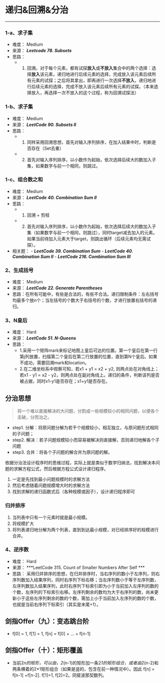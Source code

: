 # 递归&回溯&分治
---
### 1-a、求子集
 - 难度： Medium
 - 来源： ***Leetcode 78. Subsets***
 - 思路：
    - 1. 回溯。对于每个元素，都有试探**放入**或**不放入**集合中的两个选择：选择**放入**该元素，递归地进行后续元素的选择，完成放入该元素后续所有元素的试探；之后将其拿出，即再进行一次选择**不放入**，递归地进行后续元素的选择，完成不放入该元素后续所有元素的试探。（本来选择放入，再选择一次不放入的这个过程，称为回溯试探法）

### 1-b、求子集
 - 难度： Medium
 - 来源： ***LeetCode 90. Subsets II***
 - 思路：
    - 1. 同样采用回溯思想，首先对输入序列排序，在加入结果中时，判断是否存在（Set去重）
    - 2. 首先对输入序列排序，以小数作为起始，依次选择后续大的数加入子集，如果数字与前一个相同，则跳过。

### 1-c、组合数之和
 - 难度： Medium
 - 来源： ***LeetCode 40. Combination Sum II***
 - 思路：
    - 1. 回溯 + 剪枝
    - 2. 首先对输入序列排序，以小数作为起始，依次选择后续大的数加入子集（如果数字与前一个相同，则跳过），同时target减去加入的元素。如果当前待加入元素大于target，则跳出循环（后续元素均无需试探）。
 - 相关题：
        - ***LeetCode 39. Combination Sum***
        - ***LeetCode 40. Combination Sum II***
        - ***LeetCode 216. Combination Sum III***

### 2、生成括号
 - 难度： Medium
 - 来源： ***LeetCode 22. Generate Parentheses***
 - 思路：在所有可能中，有些是合法的，有些不合法。递归限制条件：左右括号均最多个放n个；当左括号的个数大于右括号的个数，才进行放置右括号的递归。

### 3、N皇后
 - 难度： Hard
 - 来源： ***LeetCode 51. N-Queens***
 - 思路： 
    - 1.采用一个矩阵mark来标记地图上皇后可达的位置。第一个皇后在第一行第j列放置，扫描第二个皇后在第二行放置的位置，直到第N个皇后。如果不成功，需要回溯mark和location。
    - 2.在二维坐标系中观察可知，若x1 + y1 = x2 + y2, 则两点处在对角线上；若x1 - y1 = x2 - y2，则两点处在副对角线上。递归的条件，判断该列是否被占据，同时x1-y1是否存在；x1+y1是否存在。

## 分治思想

> 将一个难以直接解决的大问题，分割成一些规模较小的相同问题，以便各个击破，分而治之。
 - step1. 分解：将原问题分解为若干个规模较小，相互独立，与原问题形式相同的子问题；
 - step2. 解决：若子问题规模较小而容易被解决则直接解，否则递归地解各个子问题
 - step3. 合并：将各个子问题的解合并为原问题的解。    

依据分治法设计程序时的思维过程，实际上就是类似于数学归纳法，找到解决本问题的求解方程公式，然后根据方程公式设计递归程序。
1. 一定是先找到最小问题规模时的求解方法
2. 然后考虑随着问题规模增大时的求解方法
3. 找到求解的递归函数式后（各种规模或因子），设计递归程序即可

### 归并排序
1. 当列表中只有一个元素时就是最小规模。
2. 将规模扩大
3. 将列表递归地分解为两个列表，直到到达最小规模，对已经排序好的规模进行合并。

### 4、逆序数
 - 难度： Hard
 - 来源： ***LeetCode 315. Count of Smaller Numbers After Self ***
 - 思路： 采用归并排序的思想，在归并排序时，当右序列的数小于左序列，则右序列数加入结果序列，同时右序列下标右移；当左序列数小于等于左序列数，左序列数加入结果序列，此时右序列下标索引即为小于当前加入左序列的数的个数，左序列的下标索引右移。左序列剩余的数均为大于右序列的数，尚未更新小于这些左序列剩余的数的个数，需加上小于当前加入左序列的数的个数，也就是当前右序列下标索引（其实是末尾+1）。

## 剑指Offer（九）：变态跳台阶
 - f[0] = 1, f[1] = 1, f[n] = f[0] + ... + f[n-1]

## 剑指Offer（十）：矩形覆盖
 - 当前2*n的矩形，可以由，2*(n-1)的矩形加一条2*1的矩形组合，或者由2*(n-2)和两条横着的2*1矩形组合（如果是竖的，包含在前一种情况中）。因此 f[n] = f[n-1] +f[n-2]. f[1]=1, f[2]=2。同斐波那契数列。

 

